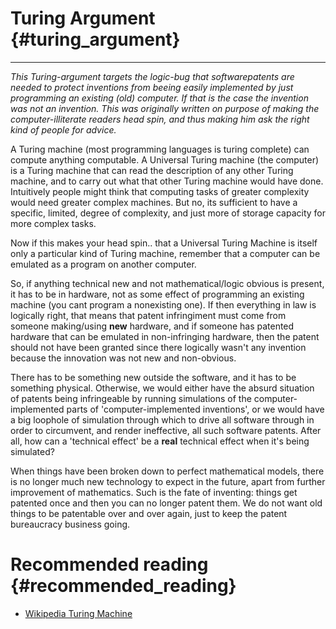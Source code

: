 # Turing Argument {#turing_argument}

------------------------------------------------------------------------

*This Turing-argument targets the logic-bug that softwarepatents are
needed to protect inventions from beeing easily implemented by just
programming an existing (old) computer. If that is the case the
invention was not an invention. This was originally written on purpose
of making the computer-illiterate readers head spin, and thus making him
ask the right kind of people for advice.*

A Turing machine (most programming languages is turing complete) can
compute anything computable. A Universal Turing machine (the computer)
is a Turing machine that can read the description of any other Turing
machine, and to carry out what that other Turing machine would have
done. Intuitively people might think that computing tasks of greater
complexity would need greater complex machines. But no, its sufficient
to have a specific, limited, degree of complexity, and just more of
storage capacity for more complex tasks.

Now if this makes your head spin.. that a Universal Turing Machine is
itself only a particular kind of Turing machine, remember that a
computer can be emulated as a program on another computer.

So, if anything technical new and not mathematical/logic obvious is
present, it has to be in hardware, not as some effect of programming an
existing machine (you cant program a nonexisting one). If then
everything in law is logically right, that means that patent
infringiment must come from someone making/using **new** hardware, and
if someone has patented hardware that can be emulated in non-infringing
hardware, then the patent should not have been granted since there
logically wasn\'t any invention because the innovation was not new and
non-obvious.

There has to be something new outside the software, and it has to be
something physical. Otherwise, we would either have the absurd situation
of patents being infringeable by running simulations of the
computer-implemented parts of \'computer-implemented inventions\', or we
would have a big loophole of simulation through which to drive all
software through in order to circumvent, and render ineffective, all
such software patents. After all, how can a \'technical effect\' be a
**real** technical effect when it\'s being simulated?

When things have been broken down to perfect mathematical models, there
is no longer much new technology to expect in the future, apart from
further improvement of mathematics. Such is the fate of inventing:
things get patented once and then you can no longer patent them. We do
not want old things to be patentable over and over again, just to keep
the patent bureaucracy business going.

# Recommended reading {#recommended_reading}

-   [Wikipedia Turing
    Machine](http://en.wikipedia.org/wiki/Turing_Machine "wikilink")
